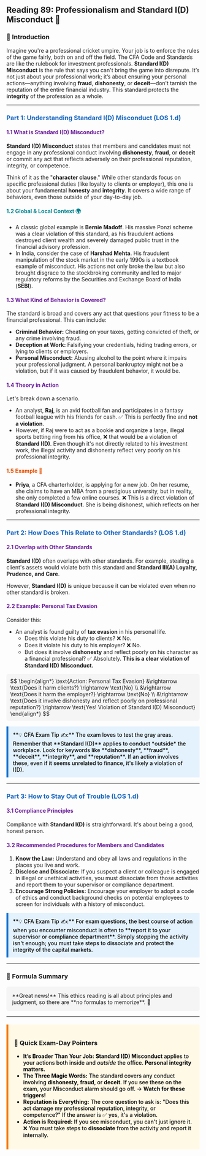 ## Reading 89: Professionalism and Standard I(D) Misconduct 🚀

### 🎯 Introduction

Imagine you're a professional cricket umpire. Your job is to enforce the rules of the game fairly, both on and off the field. The CFA Code and Standards are like the rulebook for investment professionals. **Standard I(D) Misconduct** is the rule that says you can't bring the game into disrepute. It’s not just about your professional work; it’s about ensuring your personal actions—anything involving **fraud**, **dishonesty**, or **deceit**—don’t tarnish the reputation of the entire financial industry. This standard protects the **integrity** of the profession as a whole.

-----

### <span style="color: #1565C0;">Part 1: Understanding Standard I(D) Misconduct (LOS 1.d)</span>

#### <span style="color: #6A1B9A;">1.1 What is Standard I(D) Misconduct?</span>

**Standard I(D) Misconduct** states that members and candidates must not engage in any professional conduct involving **dishonesty**, **fraud**, or **deceit** or commit any act that reflects adversely on their professional reputation, integrity, or competence.

Think of it as the "**character clause**." While other standards focus on specific professional duties (like loyalty to clients or employer), this one is about your fundamental **honesty** and **integrity**. It covers a wide range of behaviors, even those outside of your day-to-day job.

#### <span style="color: #00838F;">1.2 Global & Local Context 🌍</span>

* A classic global example is **Bernie Madoff**. His massive Ponzi scheme was a clear violation of this standard, as his fraudulent actions destroyed client wealth and severely damaged public trust in the financial advisory profession.
* In India, consider the case of **Harshad Mehta**. His fraudulent manipulation of the stock market in the early 1990s is a textbook example of misconduct. His actions not only broke the law but also brought disgrace to the stockbroking community and led to major regulatory reforms by the Securities and Exchange Board of India (**SEBI**).

#### <span style="color: #6A1B9A;">1.3 What Kind of Behavior is Covered?</span>

The standard is broad and covers any act that questions your fitness to be a financial professional. This can include:

  * **Criminal Behavior:** Cheating on your taxes, getting convicted of theft, or any crime involving fraud.
  * **Deception at Work:** Falsifying your credentials, hiding trading errors, or lying to clients or employers.
  * **Personal Misconduct:** Abusing alcohol to the point where it impairs your professional judgment. A personal bankruptcy might not be a violation, but if it was caused by fraudulent behavior, it would be.

#### <span style="color: #6A1B9A;">1.4 Theory in Action</span>

Let's break down a scenario.

* An analyst, **Raj**, is an avid football fan and participates in a fantasy football league with his friends for cash. ✅ This is perfectly fine and **not a violation**.
* However, if Raj were to act as a bookie and organize a large, illegal sports betting ring from his office, ❌ that would be a violation of **Standard I(D)**. Even though it's not directly related to his investment work, the illegal activity and dishonesty reflect very poorly on his professional integrity.

#### <span style="color: #E65100;">1.5 Example 🧮</span>

* **Priya**, a CFA charterholder, is applying for a new job. On her resume, she claims to have an MBA from a prestigious university, but in reality, she only completed a few online courses. ❌ This is a direct violation of **Standard I(D) Misconduct**. She is being dishonest, which reflects on her professional integrity.

-----

### <span style="color: #1565C0;">Part 2: How Does This Relate to Other Standards? (LOS 1.d)</span>

#### <span style="color: #6A1B9A;">2.1 Overlap with Other Standards</span>

**Standard I(D)** often overlaps with other standards. For example, stealing a client's assets would violate both this standard and **Standard III(A) Loyalty, Prudence, and Care**.

However, **Standard I(D)** is unique because it can be violated even when no other standard is broken.

#### <span style="color: #6A1B9A;">2.2 Example: Personal Tax Evasion</span>

Consider this:

* An analyst is found guilty of **tax evasion** in his personal life.
  * Does this violate his duty to clients? ❌ No.
  * Does it violate his duty to his employer? ❌ No.
  * But does it involve **dishonesty** and reflect poorly on his character as a financial professional? ✅ Absolutely. **This is a clear violation of Standard I(D) Misconduct.**

<div style="background-color: #F5F5F5; padding: 10px; border-radius: 5px; margin: 10px 0;">
$$
\begin{align*}
\text{Action: Personal Tax Evasion} &\rightarrow \text{Does it harm clients?} \rightarrow \text{No} \\
&\rightarrow \text{Does it harm the employer?} \rightarrow \text{No} \\
&\rightarrow \text{Does it involve dishonesty and reflect poorly on professional reputation?} \rightarrow \text{Yes! Violation of Standard I(D) Misconduct}
\end{align*}
$$
</div>

<div style="background-color: #E3F2FD; border-left: 5px solid #1976D2; padding: 12px; margin: 15px 0;">
<div style="color: #000000; font-weight: 500;">
**💡 CFA Exam Tip ✍️:** The exam loves to test the gray areas. Remember that **Standard I(D)** applies to conduct *outside* the workplace. Look for keywords like **dishonesty**, **fraud**, **deceit**, **integrity**, and **reputation**. If an action involves these, even if it seems unrelated to finance, it's likely a violation of I(D).
</div>
</div>

-----

### <span style="color: #1565C0;">Part 3: How to Stay Out of Trouble (LOS 1.d)</span>

#### <span style="color: #6A1B9A;">3.1 Compliance Principles</span>

Compliance with **Standard I(D)** is straightforward. It's about being a good, honest person.

#### <span style="color: #6A1B9A;">3.2 Recommended Procedures for Members and Candidates</span>

  1.  **Know the Law:** Understand and obey all laws and regulations in the places you live and work.
  2.  **Disclose and Dissociate:** If you suspect a client or colleague is engaged in illegal or unethical activities, you must dissociate from those activities and report them to your supervisor or compliance department.
  3.  **Encourage Strong Policies:** Encourage your employer to adopt a code of ethics and conduct background checks on potential employees to screen for individuals with a history of misconduct.

<div style="background-color: #E3F2FD; border-left: 5px solid #1976D2; padding: 12px; margin: 15px 0;">
<div style="color: #000000; font-weight: 500;">
**💡 CFA Exam Tip ✍️:** For exam questions, the best course of action when you encounter misconduct is often to **report it to your supervisor or compliance department**. Simply stopping the activity isn't enough; you must take steps to dissociate and protect the integrity of the capital markets.
</div>
</div>

-----

### 🧪 Formula Summary

<div style="background-color: #F5F5F5; padding: 15px; border-radius: 5px; margin: 10px 0;">
**Great news!** This ethics reading is all about principles and judgment, so there are **no formulas to memorize**. 🎉
</div>

-----

<div style="background-color: #FFF9E6; border-left: 5px solid #F57C00; padding: 15px; margin: 20px 0;">

### 🎯 Quick Exam-Day Pointers

<div style="color: #000000; font-weight: 500;">

  * **It’s Broader Than Your Job:** **Standard I(D) Misconduct** applies to your actions both inside and *outside* the office. **Personal integrity matters.**
  * **The Three Magic Words:** The standard covers any conduct involving **dishonesty**, **fraud**, or **deceit**. If you see these on the exam, your Misconduct alarm should go off. → **Watch for these triggers!**
  * **Reputation is Everything:** The core question to ask is: "Does this act damage my professional reputation, integrity, or competence?" If the answer is ✅ yes, it's a violation.
  * **Action is Required:** If you see misconduct, you can't just ignore it. ❌ You must take steps to **dissociate** from the activity and report it internally.

</div>
</div>